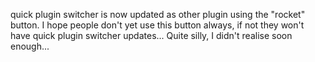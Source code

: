 quick plugin switcher is now updated as other plugin using the "rocket" button. I hope people don't yet use this button always, if not they won't have quick plugin switcher updates... Quite silly, I didn't realise soon enough...